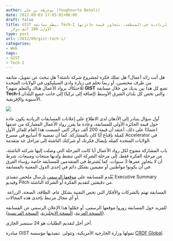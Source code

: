 ```yaml
---
author: يوغرطة بن علي (Youghourta Benali)
date: 2012-09-03 17:03:01+00:00
draft: false
title: GIST تنظم مسابقة Tech-I لأفضل المشاريع الريادية في المنطقة، تتجاوز قيمة جائزتها
  الأولى 200 ألف دولار
type: post
url: /2012/09/gist-tech-i/
categories:
- Web
tags:
- GIST
- Tech-I
---
```


هل أنت رائد أعمال؟ هل تملك فكرة لمشروع شركة ناشئة؟ هل تبحث عن تمويل، متابعة من طرف مختصين، أو ربما تحلم في زيارة وادي السيليكون في الولايات المتحدة للاحتكاك برواد الأعمال هناك والتعلم منهم؟ **GIST** تضع كل هذا بين يديك من خلال مسابقة **Tech-I** والتي تخص كل بلدان الشرق الأوسط (إضافة إلى تركيا) إلى جانب جميع البلدان الآسيوية والإفريقية.




[![](http://www.it-scoop.com/wp-content/uploads/2012/09/gist-tech-i.png)
](http://www.it-scoop.com/wp-content/uploads/2012/09/gist-tech-i.png)




أول سؤال يتبادر إلى الأذهان لدى الاطلاع على إعلانات المسابقات الريادية يكون عادة حول قيمة الجائزة الأولى للمسابقة، وعادة ما يقرر رواد الأعمال المشاركة من عدمها اعتمادًا على ذلك، أعتقد أن قيمة 200 ألف دولار التي خُصصت هذا العام للفائز الأول كفيلة بإقناع أيًا كان بالمشاركة. كما أن تمضية 6 أسابيع في مسرع Accelerator في الولايات المتحدة كفيلة بإيصال فكرتك أو شركتك الناشئة إلى مراحل جد متقدمة.




باب المشاركة مفتوح لكل رواد الأعمال أيا كانت المرحلة التي وصلت إليها شركته الناشئة، من مرحلة الفكرة فقط، إلى مرحلة الشركة التي تنشط ولديها منتجات ومبيعات، شرط أن لا يتجاوز عمرها 3 سنوات. كما يُشترط في المتقدمين للمسابقة خاصة رؤساء الفرق في أن يكونوا مواطنين أو مقيمين بشكل دائم في إحدى الدول المعنية بالمسابقة.




يُقّدم للمسابقة على [موقعها الرسمي](http://gist.crdfglobal.org/) بإرسال ملخص تنفيذي Executive Summary وفيديو Pitch من دقيقتين لتقديم الفكرة أو الشركة الناشئة.




المسابقة تهتم بالشركات والأفكار التي تخص التقنية بشكل عام، الطاقة، الصحة، الزراعة  أو أي مجال مرتبط بإحدى هذه المجالات.




للمزيد حول المسابقة زوروا موقعها الرسمي، أو حمّلوا هذا الإعلان الرسمي عن المسابقة ([النسخة العربية](http://gist.crdfglobal.org/docs/gist-tech-i-2012-library/gist-tech-i-pa-arabic.pdf)، [النسخة الانجليزية](http://gist.crdfglobal.org/docs/gist-tech-i-2012-library/gist-tech-i-pa-english.pdf)، [النسخة الفرنسية](http://gist.crdfglobal.org/docs/gist-tech-i-2012-library/gist-tech-i-pa-french.pdf)).




آخر أجل لتقديم الطلبات هو 24 سبتمبر الجاري.




مبادرة GIST تمولها وزارة الخارجية الأمريكية، وتتولى  تنفيذيها مؤسسة [CRDF Global](http://www.crdfglobal.org/).
